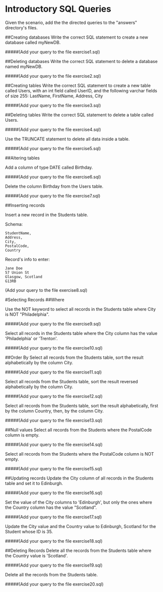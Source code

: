 <h1>Introductory SQL Queries</h1>
Given the scenario, add the the directed queries to the "answers" directory's files.

##Creating databases
Write the correct SQL statement to create a new database called myNewDB.

#####(Add your query to the file exercise1.sql)

##Deleting databases
Write the correct SQL statement to delete a database named myNewDB.

#####(Add your query to the file exercise2.sql)

##Creating tables
Write the correct SQL statement to create a new table called Users, with an int field called UserID, and the following varchar fields of size 255: LastName, FirstName, Address, City

#####(Add your query to the file exercise3.sql)

##Deleting tables
Write the correct SQL statement to delete a table called Users.

#####(Add your query to the file exercise4.sql)


Use the TRUNCATE statement to delete all data inside a table.

#####(Add your query to the file exercise5.sql)

##Altering tables

Add a column of type DATE called Birthday.

#####(Add your query to the file exercise6.sql)

Delete the column Birthday from the Users table.

#####(Add your query to the file exercise7.sql)
  
##Inserting records

Insert a new record in the Students table.

Schema:
 
```
StudentName,
Address, 
City, 
PostalCode,
Country
```
Record's info to enter:

```
Jane Doe
57 Union St
Glasgow, Scotland
G13RB
```

(Add your query to the file exercise8.sql)

#Selecting Records
##Where

Use the NOT keyword to select all records in the Students table where City is NOT "Philadelphia".

#####(Add your query to the file exercise9.sql)

Select all records in the Students table where the City column has the value 'Philadelphia' or 'Trenton'.

#####(Add your query to the file exercise10.sql)

##Order By
Select all records from the Students table, sort the result alphabetically by the column City.

#####(Add your query to the file exercise11.sql)

Select all records from the Students table, sort the result reversed alphabetically by the column City.

#####(Add your query to the file exercise12.sql)

Select all records from the Students table, sort the result alphabetically, first by the column Country, then, by the column City.

#####(Add your query to the file exercise13.sql)

##Null values
Select all records from the Students where the PostalCode column is empty.

#####(Add your query to the file exercise14.sql)

Select all records from the Students where the PostalCode column is NOT empty.

#####(Add your query to the file exercise15.sql)


##Updating records
Update the City column of all records in the Students table and set it to Edinburgh.

#####(Add your query to the file exercise16.sql)
 
 Set the value of the City columns to 'Edinburgh', but only the ones where the Country column has the value "Scotland".

#####(Add your query to the file exercise17.sql)
 
Update the City value and the Country value to Edinburgh, Scotland for the Student whose ID is 35.

#####(Add your query to the file exercise18.sql)

##Deleting Records
Delete all the records from the Students table where the Country value is 'Scotland'.

#####(Add your query to the file exercise19.sql)
 
Delete all the records from the Students table.

#####(Add your query to the file exercise20.sql)
